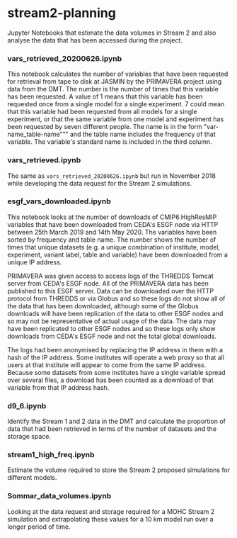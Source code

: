 # stream2-planning
Jupyter Notebooks that estimate the data volumes in Stream 2 and also analyse 
the data that has been accessed during the project.

### vars_retrieved_20200626.ipynb

This notebook calculates the number of variables that have been requested for 
retrieval from tape to disk at JASMIN by the PRIMAVERA project using data from 
the DMT. The number is the number of times that this variable has been 
requested. A value of 1 means that this variable has been requested once from 
a single model for a single experiment. 7 could mean that this variable had 
been requested from all models for a single experiment, or that the same 
variable from one model and experiment has been requested by seven different 
people. The name is in the form "var-name_table-name"”" and the table name 
includes the frequency of that variable. The variable's standard name is 
included in the third column.

### vars_retrieved.ipynb

The same as `vars_retrieved_20200626.ipynb` but run in November 2018 while 
developing the data request for the Stream 2 simulations.

### esgf_vars_downloaded.ipynb

This notebook looks at the number of downloads of CMIP6.HighResMIP variables 
that have been downloaded from CEDA's ESGF node via HTTP between 25th March 
2019 and 14th May 2020. The variables have been sorted by frequency and table
name. The number shows the number of times that unique datasets (e.g. a unique 
combination of institute, model, experiment, variant label, table and variable)
have been downloaded from a unique IP address. 

PRIMAVERA was given access to access logs of the THREDDS Tomcat server from 
CEDA's ESGF node. All of the PRIMAVERA data has been published to this ESGF 
server. Data can be downloaded over the HTTP protocol from THREDDS or via 
Globus and so these logs do not show all of the data that has been downloaded, 
although some of the Globus downloads will have been replication of the data 
to other ESGF nodes and so may not be representative of actual usage of the 
data. The data may have been replicated to other ESGF nodes and so these logs 
only show downloads from CEDA's ESGF node and not the total global downloads. 

The logs had been anonymised by replacing the IP address in them with a hash of
the IP address. Some institutes will operate a web proxy so that all users at 
that institute will appear to come from the same IP address. Because some 
datasets from some institutes have a single variable spread over several files,
a download has been counted as a download of that variable from that IP address
hash. 

### d9_6.ipynb

Identify the Stream 1 and 2 data in the DMT and calculate the proportion of 
data that had been retrieved in terms of the number of datasets and the storage 
space.

### stream1_high_freq.ipynb

Estimate the volume required to store the Stream 2 proposed simulations for 
different models.

### Sommar_data_volumes.ipynb

Looking at the data request and storage required for a MOHC Stream 2 simulation
and extrapolating these values for a 10 km model run over a longer period of
time.
